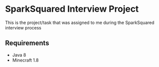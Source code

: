 # SparkSquared Interview Project
This is the project/task that was assigned to me during the SparkSquared interview process

## Requirements
* Java 8
* Minecraft 1.8
